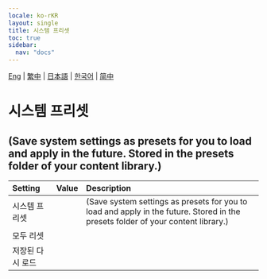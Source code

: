 ```yaml
---
locale: ko-rKR
layout: single
title: 시스템 프리셋
toc: true
sidebar:
  nav: "docs"
---
```

[Eng](/dancexr/menu/2025.4/scene/system_presets) | [繁中](/tw/dancexr/menu/2025.4/scene/system_presets) | [日本語](/jp/dancexr/menu/2025.4/scene/system_presets) | [한국어](/kr/dancexr/menu/2025.4/scene/system_presets) | [简中](/zh/dancexr/menu/2025.4/scene/system_presets)

# 시스템 프리셋

## (Save system settings as presets for you to load and apply in the future. Stored in the presets folder of your content library.)

| Setting | Value | Description |
| :--- | --- | :--- |
| 시스템 프리셋 || (Save system settings as presets for you to load and apply in the future. Stored in the presets folder of your content library.)
| 모두 리셋 || 
| 저장된 다시 로드 || 
